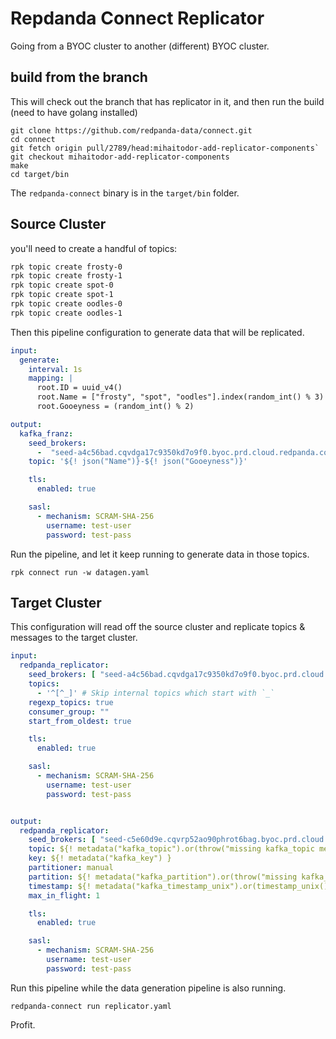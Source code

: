 # Repdanda Connect Replicator

Going from a BYOC cluster to another (different) BYOC cluster.

## build from the branch

This will check out the branch that has replicator in it, and then run the build (need to have golang installed)

```
git clone https://github.com/redpanda-data/connect.git
cd connect
git fetch origin pull/2789/head:mihaitodor-add-replicator-components`
git checkout mihaitodor-add-replicator-components
make
cd target/bin
```

The `redpanda-connect` binary is in the `target/bin` folder.


## Source Cluster

you'll need to create a handful of topics:

```bash
rpk topic create frosty-0
rpk topic create frosty-1
rpk topic create spot-0
rpk topic create spot-1
rpk topic create oodles-0
rpk topic create oodles-1
```


Then this pipeline configuration to generate data that will be replicated.

```yaml
input:
  generate:
    interval: 1s
    mapping: |
      root.ID = uuid_v4()
      root.Name = ["frosty", "spot", "oodles"].index(random_int() % 3)
      root.Gooeyness = (random_int() % 2)

output:
  kafka_franz:
    seed_brokers:
      -  "seed-a4c56bad.cqvdga17c9350kd7o9f0.byoc.prd.cloud.redpanda.com:9092"
    topic: '${! json("Name")}-${! json("Gooeyness")}'

    tls:
      enabled: true

    sasl:
      - mechanism: SCRAM-SHA-256
        username: test-user
        password: test-pass
```

Run the pipeline, and let it keep running to generate data in those topics.

`rpk connect run -w datagen.yaml`



## Target Cluster

This configuration will read off the source cluster and replicate topics & messages to the target cluster.

```yaml
input:
  redpanda_replicator:
    seed_brokers: [ "seed-a4c56bad.cqvdga17c9350kd7o9f0.byoc.prd.cloud.redpanda.com:9092" ]
    topics:
      - '^[^_]' # Skip internal topics which start with `_`
    regexp_topics: true
    consumer_group: ""
    start_from_oldest: true

    tls:
      enabled: true

    sasl:
      - mechanism: SCRAM-SHA-256
        username: test-user
        password: test-pass


output:
  redpanda_replicator:
    seed_brokers: [ "seed-c5e60d9e.cqvrp52ao90phrot6bag.byoc.prd.cloud.redpanda.com:9092" ]
    topic: ${! metadata("kafka_topic").or(throw("missing kafka_topic metadata")) }
    key: ${! metadata("kafka_key") }
    partitioner: manual
    partition: ${! metadata("kafka_partition").or(throw("missing kafka_partition metadata")) }
    timestamp: ${! metadata("kafka_timestamp_unix").or(timestamp_unix()) }
    max_in_flight: 1

    tls:
      enabled: true

    sasl:
      - mechanism: SCRAM-SHA-256
        username: test-user
        password: test-pass
```

Run this pipeline while the data generation pipeline is also running.

`redpanda-connect run replicator.yaml`


Profit.
